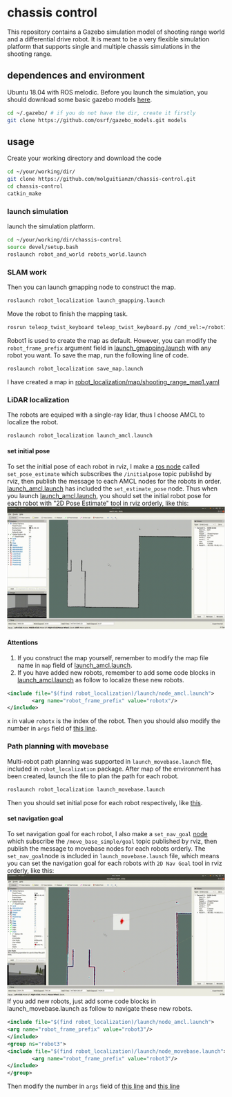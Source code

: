 # chassis control
This repository contains a Gazebo simulation model of shooting range world and a differential drive robot. It is meant to be a very flexible simulation platform that supports single and multiple chassis simulations in the shooting range.

## dependences and environment
Ubuntu 18.04 with ROS melodic.
Before you launch the simulation, you should download some basic gazebo models [here](https://github.com/osrf/gazebo_models).
```bash
cd ~/.gazebo/ # if you do not have the dir, create it firstly
git clone https://github.com/osrf/gazebo_models.git models
```

## usage
Create your working directory and download the code
```bash
cd ~/your/working/dir/
git clone https://github.com/molguitianzn/chassis-control.git
cd chassis-control
catkin_make
```
### launch simulation
launch the simulation platform.
```bash
cd ~/your/working/dir/chassis-control
source devel/setup.bash
roslaunch robot_and_world robots_world.launch
```
### SLAM work
Then you can launch gmapping node to construct the map.
```bash
roslaunch robot_localization launch_gmapping.launch
```
Move the robot to finish the mapping task.
```bash
rosrun teleop_twist_keyboard teleop_twist_keyboard.py /cmd_vel:=/robot1/cmd_vel
```
Robot1 is used to create the map as default. However, you can modify the ```robot_frame_prefix``` argument field in [launch_gmapping.launch](./src/robot_localization/launch/launch_gmapping.launch) with any robot you want.
To save the map, run the following line of code.
```bash
roslaunch robot_localization save_map.launch
```
I have created a map in [robot_localization/map/shooting_range_map1.yaml](./src/robot_localization/map/shooting_range_map1.yaml)

### LiDAR localization
The robots are equiped with a single-ray lidar, thus I choose AMCL to localize the robot.
```bash
roslaunch robot_localization launch_amcl.launch
```
#### set initial pose
To set the initial pose of each robot in rviz, I make a [ros node](./src/robot_localization/src/set_estimate_pose.cpp) called ```set_pose_estimate``` which subscribes the ```/initialpose``` topic publishd by rviz, then publish the message to each AMCL nodes for the  robots in order. [launch_amcl.launch](./src/robot_localization/launch/launch_amcl.launch#L13) has included the ```set_estimate_pose``` node. Thus when you launch [launch_amcl.launch](./src/robot_localization/launch/launch_amcl.launch), you should set the initial robot pose for each robot with "2D Pose Estimate" tool in rviz orderly, like this:
![set initial pose](./docs/setInitialPose.gif)
#### Attentions
1. If you construct the map yourself, remember to modify the map file name in ```map``` field of [launch_amcl.launch](./src/robot_localization/launch/launch_amcl.launch#L2).
2. If you have added new robots, remember to add some code blocks in [launch_amcl.launch](./src/robot_localization/launch/launch_amcl.launch) as follow to localize these new robots.
```xml
<include file="$(find robot_localization)/launch/node_amcl.launch">
        <arg name="robot_frame_prefix" value="robotx"/>
</include>
```
x in value ```robotx``` is the index of the robot. Then you should also modify the number in ```args``` field of [this line](./src/robot_localization/launch/launch_amcl.launch#L13).

### Path planning with movebase
Multi-robot path planning was supported in ```launch_movebase.launch``` file, included in ```robot_localization``` package. After map of the environment has been created, launch the file to plan the path for each robot.
```bash
roslaunch robot_localization launch_movebase.launch
```
Then you should set initial pose for each robot respectively, like [this](./readme.md#L48).
#### set navigation goal
To set navigation goal for each robot, I also make a ```set_nav_goal``` [node](./src/robot_localization/src/set_nav_goal.cpp) which subscribe the ```/move_base_simple/goal``` topic published by rviz, then publish the message to movebase nodes for each robots orderly. The ```set_nav_goal```node is included in ```launch_movebase.launch``` file, which means you can set the navigation goal for each robots with ```2D Nav Goal``` tool in rviz orderly, like this:
![set navigation goal](./docs/setNavGoal.gif)
If you add new robots, just add some code blocks in launch_movebase.launch as follow to navigate these new robots.
```xml
<include file="$(find robot_localization)/launch/node_amcl.launch">
<arg name="robot_frame_prefix" value="robot3"/>
</include>
<group ns="robot3">
<include file="$(find robot_localization)/launch/node_movebase.launch">
        <arg name="robot_frame_prefix" value="robot3"/>
</include>
</group>
```
Then modify the number in ```args``` field of [this line](./src/robot_localization/launch/launch_movebase.launch#L32) and [this line](./src/robot_localization/launch/launch_movebase.launch#L33)